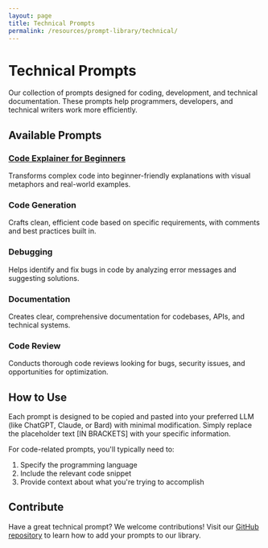 ```yaml
---
layout: page
title: Technical Prompts
permalink: /resources/prompt-library/technical/
---
```


# Technical Prompts

Our collection of prompts designed for coding, development, and technical documentation. These prompts help programmers, developers, and technical writers work more efficiently.

## Available Prompts

### [Code Explainer for Beginners](/resources/prompt-library/code-explainer/)

Transforms complex code into beginner-friendly explanations with visual metaphors and real-world examples.

### Code Generation

Crafts clean, efficient code based on specific requirements, with comments and best practices built in.

### Debugging

Helps identify and fix bugs in code by analyzing error messages and suggesting solutions.

### Documentation

Creates clear, comprehensive documentation for codebases, APIs, and technical systems.

### Code Review

Conducts thorough code reviews looking for bugs, security issues, and opportunities for optimization.

## How to Use

Each prompt is designed to be copied and pasted into your preferred LLM (like ChatGPT, Claude, or Bard) with minimal modification. Simply replace the placeholder text [IN BRACKETS] with your specific information.

For code-related prompts, you'll typically need to:
1. Specify the programming language
2. Include the relevant code snippet
3. Provide context about what you're trying to accomplish

## Contribute

Have a great technical prompt? We welcome contributions! Visit our [GitHub repository](https://github.com/NextGenCyberEd/Prompt_Library) to learn how to add your prompts to our library.